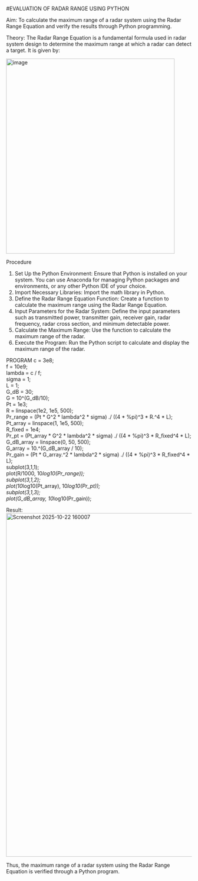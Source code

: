 #EVALUATION OF RADAR RANGE USING PYTHON

Aim:
To calculate the maximum range of a radar system using the Radar Range Equation and verify the results through Python programming.

Theory:
The Radar Range Equation is a fundamental formula used in radar system design to determine the maximum range at which a radar can detect a target. It is given by:


<img width="457" height="528" alt="image" src="https://github.com/user-attachments/assets/114f1b0f-bf00-48db-be01-3f65d10e7dda" />



Procedure
1.	Set Up the Python Environment: Ensure that Python is installed on your system. You can use Anaconda for managing Python packages and environments, or any other Python IDE of your choice.
2.	Import Necessary Libraries: Import the math library in Python.
3.	Define the Radar Range Equation Function: Create a function to calculate the maximum range using the Radar Range Equation.
4.	Input Parameters for the Radar System: Define the input parameters such as transmitted power, transmitter gain, receiver gain, radar frequency, radar cross section, and minimum detectable power.
5.	Calculate the Maximum Range: Use the function to calculate the maximum range of the radar.
6.	Execute the Program: Run the Python script to calculate and display the maximum range of the radar.


PROGRAM
c = 3e8;  
f = 10e9;  
lambda = c / f;  
sigma = 1;  
L = 1;  
G_dB = 30;  
G = 10^(G_dB/10);  
Pt = 1e3;  
R = linspace(1e2, 1e5, 500);  
Pr_range = (Pt * G^2 * lambda^2 * sigma) ./ ((4 * %pi)^3 * R.^4 * L);  
Pt_array = linspace(1, 1e5, 500);  
R_fixed = 1e4;  
Pr_pt = (Pt_array * G^2 * lambda^2 * sigma) ./ ((4 * %pi)^3 * R_fixed^4 * L);  
G_dB_array = linspace(0, 50, 500);   
G_array = 10.^(G_dB_array / 10);  
Pr_gain = (Pt * G_array.^2 * lambda^2 * sigma) ./ ((4 * %pi)^3 * R_fixed^4 * L);  
subplot(3,1,1);  
plot(R/1000, 10*log10(Pr_range));  
subplot(3,1,2);  
plot(10*log10(Pt_array), 10*log10(Pr_pt));  
subplot(3,1,3);  
plot(G_dB_array, 10*log10(Pr_gain));  


Result:
<img width="1919" height="930" alt="Screenshot 2025-10-22 160007" src="https://github.com/user-attachments/assets/d7c26355-312a-4e12-bf5f-8b1d79decfc4" />



Thus, the maximum range of a radar system using the Radar Range Equation is verified through a Python program.

